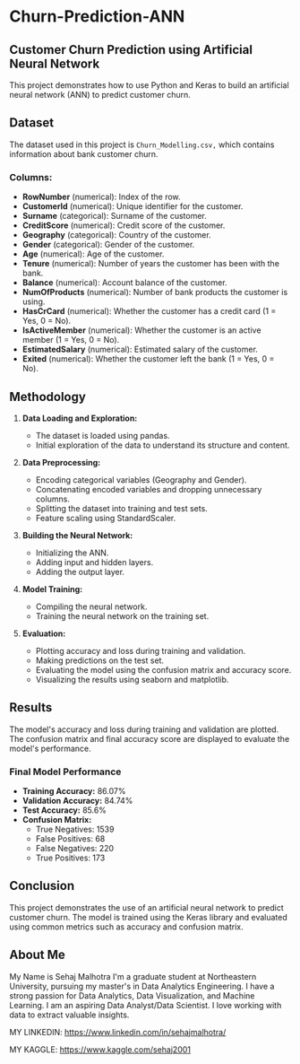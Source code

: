 # Churn-Prediction-ANN
## Customer Churn Prediction using Artificial Neural Network

This project demonstrates how to use Python and Keras to build an artificial neural network (ANN) to predict customer churn.

## Dataset
The dataset used in this project is `Churn_Modelling.csv,` which contains information about bank customer churn.

### Columns:
- **RowNumber** (numerical): Index of the row.
- **CustomerId** (numerical): Unique identifier for the customer.
- **Surname** (categorical): Surname of the customer.
- **CreditScore** (numerical): Credit score of the customer.
- **Geography** (categorical): Country of the customer.
- **Gender** (categorical): Gender of the customer.
- **Age** (numerical): Age of the customer.
- **Tenure** (numerical): Number of years the customer has been with the bank.
- **Balance** (numerical): Account balance of the customer.
- **NumOfProducts** (numerical): Number of bank products the customer is using.
- **HasCrCard** (numerical): Whether the customer has a credit card (1 = Yes, 0 = No).
- **IsActiveMember** (numerical): Whether the customer is an active member (1 = Yes, 0 = No).
- **EstimatedSalary** (numerical): Estimated salary of the customer.
- **Exited** (numerical): Whether the customer left the bank (1 = Yes, 0 = No).

## Methodology
1. **Data Loading and Exploration:**
   - The dataset is loaded using pandas.
   - Initial exploration of the data to understand its structure and content.

2. **Data Preprocessing:**
   - Encoding categorical variables (Geography and Gender).
   - Concatenating encoded variables and dropping unnecessary columns.
   - Splitting the dataset into training and test sets.
   - Feature scaling using StandardScaler.

3. **Building the Neural Network:**
   - Initializing the ANN.
   - Adding input and hidden layers.
   - Adding the output layer.

4. **Model Training:**
   - Compiling the neural network.
   - Training the neural network on the training set.

5. **Evaluation:**
   - Plotting accuracy and loss during training and validation.
   - Making predictions on the test set.
   - Evaluating the model using the confusion matrix and accuracy score.
   - Visualizing the results using seaborn and matplotlib.

## Results
The model's accuracy and loss during training and validation are plotted. The confusion matrix and final accuracy score are displayed to evaluate the model's performance.

### Final Model Performance
- **Training Accuracy:** 86.07%
- **Validation Accuracy:** 84.74%
- **Test Accuracy:** 85.6%
- **Confusion Matrix:**
    - True Negatives: 1539
    - False Positives: 68
    - False Negatives: 220
    - True Positives: 173

## Conclusion
This project demonstrates the use of an artificial neural network to predict customer churn. The model is trained using the Keras library and evaluated using common metrics such as accuracy and confusion matrix.

## About Me
My Name is Sehaj Malhotra I'm a graduate student at Northeastern University, pursuing my master's in Data Analytics Engineering. I have a strong passion for Data Analytics, Data Visualization, and Machine Learning. I am an aspiring Data Analyst/Data Scientist. I love working with data to extract valuable insights.

MY LINKEDIN: https://www.linkedin.com/in/sehajmalhotra/

MY KAGGLE: https://www.kaggle.com/sehaj2001
